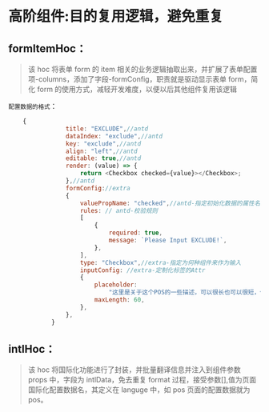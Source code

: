 # 高阶组件:目的复用逻辑，避免重复

## formItemHoc：

> 该 hoc 将表单 form 的 item 相关的业务逻辑抽取出来，并扩展了表单配置项-columns，添加了字段-formConfig，职责就是驱动显示表单 form，简化 form 的使用方式，减轻开发难度，以便以后其他组件复用该逻辑

`配置数据的格式`：

```js
    {
                title: "EXCLUDE",//antd
                dataIndex: "exclude",//antd
                key: "exclude",//antd
                align: "left",//antd
                editable: true,//antd
                render: (value) => {
                    return <Checkbox checked={value}></Checkbox>;
                },//antd
                formConfig://extra
                {
                    valuePropName: "checked",//antd-指定初始化数据的属性名
                    rules: // antd-校验规则
                    [
                        {
                            required: true,
                            message: `Please Input EXCLUDE!`,
                        },
                    ],
                    type: "Checkbox",//extra-指定为何种组件来作为输入
                    inputConfig: //extra-定制化标签的Attr
                    {
                        placeholder:
                            "这里是关于这个POS的一些描述，可以很长也可以很短，但是限制60个字段......",
                        maxLength: 60,
                    },
                },
            }
```

## intlHoc：

> 该 hoc 将国际化功能进行了封装，并批量翻译信息并注入到组件参数 props 中，字段为 intlData，免去重复 format 过程，接受参数[],值为页面国际化配置数据名，其定义在 languge 中，如 pos 页面的配置数据就为 pos。
